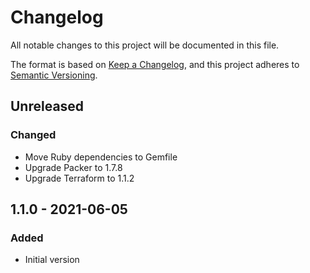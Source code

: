 # Changelog

All notable changes to this project will be documented in this file.

The format is based on [Keep a Changelog](https://keepachangelog.com/en/1.0.0/),
and this project adheres to [Semantic Versioning](https://semver.org/spec/v2.0.0.html).

## Unreleased

### Changed
- Move Ruby dependencies to Gemfile
- Upgrade Packer to 1.7.8
- Upgrade Terraform to 1.1.2

## 1.1.0 - 2021-06-05
### Added
- Initial version
